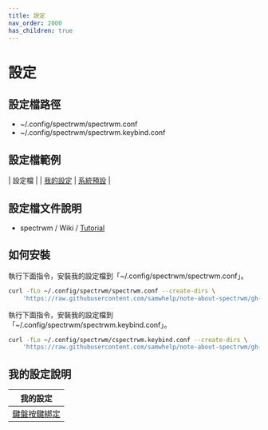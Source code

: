 ```yaml
---
title: 設定
nav_order: 2000
has_children: true
---
```


# 設定


## 設定檔路徑

* ~/.config/spectrwm/spectrwm.conf
* ~/.config/spectrwm/spectrwm.keybind.conf



## 設定檔範例

| 設定檔 |
| [我的設定](https://github.com/samwhelp/note-about-spectrwm/blob/gh-pages/_demo/config/spectrwm-config/main/config/spectrwm/spectrwm.conf)
| [系統預設](https://github.com/samwhelp/note-about-spectrwm/blob/gh-pages/_demo/config/spectrwm-config/default/config/spectrwm/spectrwm.conf) |

## 設定檔文件說明

* spectrwm / Wiki / [Tutorial](https://github.com/conformal/spectrwm/wiki/Tutorial)


## 如何安裝

執行下面指令，安裝我的設定檔到「~/.config/spectrwm/spectrwm.conf」。

``` sh
curl -fLo ~/.config/spectrwm/spectrwm.conf --create-dirs \
	'https://raw.githubusercontent.com/samwhelp/note-about-spectrwm/gh-pages/_demo/config/spectrwm-config/main/config/spectrwm/spectrwm.conf'
```

執行下面指令，安裝我的設定檔到「~/.config/spectrwm/spectrwm.keybind.conf」。

``` sh
curl -fLo ~/.config/spectrwm/cspectrwm.keybind.conf --create-dirs \
	'https://raw.githubusercontent.com/samwhelp/note-about-spectrwm/gh-pages/_demo/config/spectrwm-config/main/config/spectrwm/spectrwm.keybind.conf'
```

## 我的設定說明

| 我的設定 |
| --- |
| [鍵盤按鍵綁定](config/keybind) |
